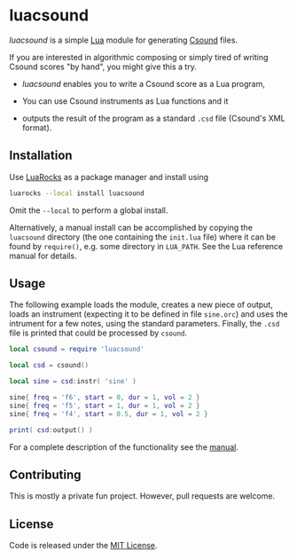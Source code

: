 # luacsound

*luacsound* is a simple [Lua](http://www.lua.org/) module for generating
[Csound](http://csound.github.io/) files.

If you are interested in algorithmic composing or simply tired of writing Csound
scores "by hand", you might give this a try.

  - *luacsound* enables you to write a Csound score as a Lua program,

  - You can use Csound instruments as Lua functions and it

  - outputs the result of the program as a standard `.csd` file (Csound's XML
    format).

## Installation

Use [LuaRocks](https://luarocks.org/) as a package manager and install using

```sh
luarocks --local install luacsound
```

Omit the `--local` to perform a global install.

Alternatively, a manual install can be accomplished by copying the `luacsound`
directory (the one containing the `init.lua` file) where it can be found by
`require()`, e.g. some directory in `LUA_PATH`. See the Lua reference manual for
details.

## Usage

The following example loads the module, creates a new piece of output, loads an
instrument (expecting it to be defined in file `sine.orc`) and uses the intrument
for a few notes, using the standard parameters. Finally, the `.csd` file is printed
that could be processed by `csound`.

```lua
local csound = require 'luacsound'

local csd = csound()

local sine = csd:instr( 'sine' )

sine{ freq = 'f6', start = 0, dur = 1, vol = 2 }
sine{ freq = 'f5', start = 1, dur = 1, vol = 2 }
sine{ freq = 'f4', start = 0.5, dur = 1, vol = 2 }

print( csd:output() )
```

For a complete description of the functionality see the [manual](manual.md).

## Contributing

This is mostly a private fun project. However, pull requests are welcome.

## License

Code is released under the [MIT License](license.md).
